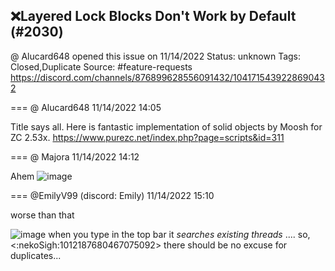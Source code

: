 ## ❌Layered Lock Blocks Don't Work by Default (#2030)
@ Alucard648 opened this issue on 11/14/2022
Status: unknown
Tags: Closed,Duplicate
Source: #feature-requests https://discord.com/channels/876899628556091432/1041715439228690432


=== @ Alucard648 11/14/2022 14:05

Title says all.
Here is fantastic implementation of solid objects by Moosh for ZC 2.53x.
https://www.purezc.net/index.php?page=scripts&id=311

=== @ Majora 11/14/2022 14:12

Ahem
![image](https://cdn.discordapp.com/attachments/1041715439228690432/1041717309506584679/Screenshot_20221114_061227.png?ex=65e5d6d8&is=65d361d8&hm=350f66735debf4a0f582537404efafed2f9d5228b293ea5db62b7c76c6d6dcc4&)

=== @EmilyV99 (discord: Emily) 11/14/2022 15:10

worse than that

![image](https://cdn.discordapp.com/attachments/1041715439228690432/1041731814584221756/image.png?ex=65e5e45b&is=65d36f5b&hm=160bc7f60a083d9e684c8afb8b9df641ae37072da9d15f663d1adb7269bb4485&)
when you type in the top bar
it *searches existing threads*
.... so, <:nekoSigh:1012187680467075092> there should be no excuse for duplicates...
